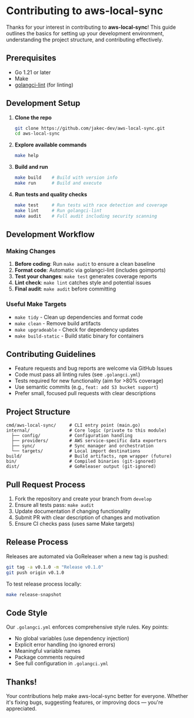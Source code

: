 # Contributing to aws-local-sync

Thanks for your interest in contributing to **aws-local-sync**! This guide outlines the basics for setting up your development environment, understanding the project structure, and contributing effectively.

## Prerequisites

- Go 1.21 or later
- Make
- [golangci-lint](https://golangci-lint.run/usage/install/) (for linting)

## Development Setup

1. **Clone the repo**

   ```sh
   git clone https://github.com/jakec-dev/aws-local-sync.git
   cd aws-local-sync
   ```

2. **Explore available commands**

   ```sh
   make help
   ```

3. **Build and run**

   ```sh
   make build    # Build with version info
   make run      # Build and execute
   ```

4. **Run tests and quality checks**

   ```sh
   make test     # Run tests with race detection and coverage
   make lint     # Run golangci-lint
   make audit    # Full audit including security scanning
   ```

## Development Workflow

### Making Changes

1. **Before coding**: Run `make audit` to ensure a clean baseline
2. **Format code**: Automatic via golangci-lint (includes goimports)
3. **Test your changes**: `make test` generates coverage reports
4. **Lint check**: `make lint` catches style and potential issues
5. **Final audit**: `make audit` before committing

### Useful Make Targets

- `make tidy` - Clean up dependencies and format code
- `make clean` - Remove build artifacts
- `make upgradeable` - Check for dependency updates
- `make build-static` - Build static binary for containers

## Contributing Guidelines

- Feature requests and bug reports are welcome via GitHub Issues
- Code must pass all linting rules (see `.golangci.yml`)
- Tests required for new functionality (aim for >80% coverage)
- Use semantic commits (e.g., `feat: add S3 bucket support`)
- Prefer small, focused pull requests with clear descriptions

## Project Structure

```text
cmd/aws-local-sync/     # CLI entry point (main.go)
internal/               # Core logic (private to this module)
  ├── config/           # Configuration handling
  ├── providers/        # AWS service-specific data exporters
  ├── sync/             # Sync manager and orchestration
  └── targets/          # Local import destinations
build/                  # Build artifacts, npm wrapper (future)
bin/                    # Compiled binaries (git-ignored)
dist/                   # GoReleaser output (git-ignored)
```

## Pull Request Process

1. Fork the repository and create your branch from `develop`
2. Ensure all tests pass: `make audit`
3. Update documentation if changing functionality
4. Submit PR with clear description of changes and motivation
5. Ensure CI checks pass (uses same Make targets)

## Release Process

Releases are automated via GoReleaser when a new tag is pushed:

```sh
git tag -a v0.1.0 -m "Release v0.1.0"
git push origin v0.1.0
```

To test release process locally:
```sh
make release-snapshot
```

## Code Style

Our `.golangci.yml` enforces comprehensive style rules. Key points:
- No global variables (use dependency injection)
- Explicit error handling (no ignored errors)
- Meaningful variable names
- Package comments required
- See full configuration in `.golangci.yml`

## Thanks!

Your contributions help make aws-local-sync better for everyone. Whether it's fixing bugs, suggesting features, or improving docs — you're appreciated.
